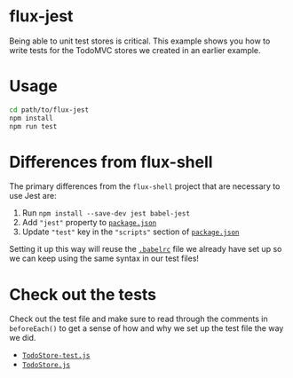# flux-jest

Being able to unit test stores is critical. This example shows you how to write tests for the TodoMVC stores we created in an earlier example.

# Usage

```bash
cd path/to/flux-jest
npm install
npm run test
```

# Differences from flux-shell

The primary differences from the `flux-shell` project that are necessary to use Jest are:

1. Run `npm install --save-dev jest babel-jest`
2. Add `"jest"` property to [`package.json`](./package.json)
3. Update `"test"` key in the `"scripts"` section of [`package.json`](./package.json)

Setting it up this way will reuse the [`.babelrc`](./babelrc) file we already have set up so we can keep using the same syntax in our test files!

# Check out the tests

Check out the test file and make sure to read through the comments in `beforeEach()` to get a sense of how and why we set up the test file the way we did.

- [`TodoStore-test.js`](./src/__tests__/TodoStore-test.js)
- [`TodoStore.js`](../flux-todomvc/src/data/TodoStore.js)
